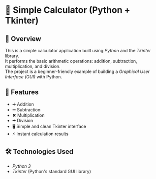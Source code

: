 # 🧮 Simple Calculator (Python + Tkinter)

## 📝 Overview
This is a simple calculator application built using *Python* and the *Tkinter* library.  
It performs the basic arithmetic operations: addition, subtraction, multiplication, and division.  
The project is a beginner-friendly example of building a *Graphical User Interface (GUI)* with Python.

## 🎯 Features
- ➕ Addition
- ➖ Subtraction
- ✖ Multiplication
- ➗ Division
- 🖥 Simple and clean Tkinter interface
- ⚡ Instant calculation results

## 🛠 Technologies Used
- *Python 3*
- *Tkinter* (Python's standard GUI library)



